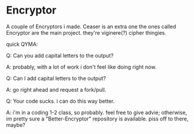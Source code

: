 # Encryptor
A couple of Encryptors i made.
Ceaser is an extra one
the ones called Encryptor are the main project. they're viginere(?) cipher thingies.

quick QYMA:

Q: Can you add capital letters to the output?

A: probably, with a lot of work i don't feel like doing right now.

Q: Can I add capital letters to the output?

A: go right ahead and request a fork/pull.

Q: Your code sucks. i can do this way better.

A: i'm in a coding 1-2 class, so probably. feel free to give advie; otherwise, im pretty sure a "Better-Encryptor" repository is available. piss off to there, maybe?
